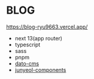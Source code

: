 # BLOG
https://blog-ryu9663.vercel.app/

- next 13(app router)
- typescript
- sass
- pnpm
- [dato-cms](https://www.datocms.com/)
- [junyeol-components](https://www.npmjs.com/package/junyeol-components)




